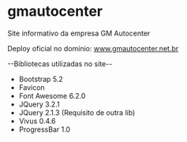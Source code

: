 # gmautocenter
 Site informativo da empresa GM Autocenter

 Deploy oficial no domínio: <a href="https://www.gmautocenter.net.br" target="_blank">www.gmautocenter.net.br</a>

 --Bibliotecas utilizadas no site--

 - Bootstrap 5.2
 - Favicon
 - Font Awesome 6.2.0
 - JQuery 3.2.1
 - JQuery 2.1.3 (Requisito de outra lib)
 - Vivus 0.4.6
 - ProgressBar 1.0
